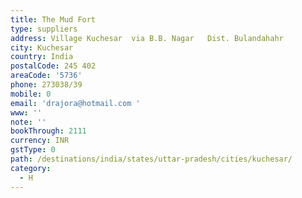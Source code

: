 ```yaml
---
title: The Mud Fort
type: suppliers
address: Village Kuchesar  via B.B. Nagar   Dist. Bulandahahr
city: Kuchesar
country: India
postalCode: 245 402
areaCode: '5736'
phone: 273038/39
mobile: 0
email: 'drajora@hotmail.com '
www: ''
note: ''
bookThrough: 2111
currency: INR
gstType: 0
path: /destinations/india/states/uttar-pradesh/cities/kuchesar/
category:
  - H
---
```


